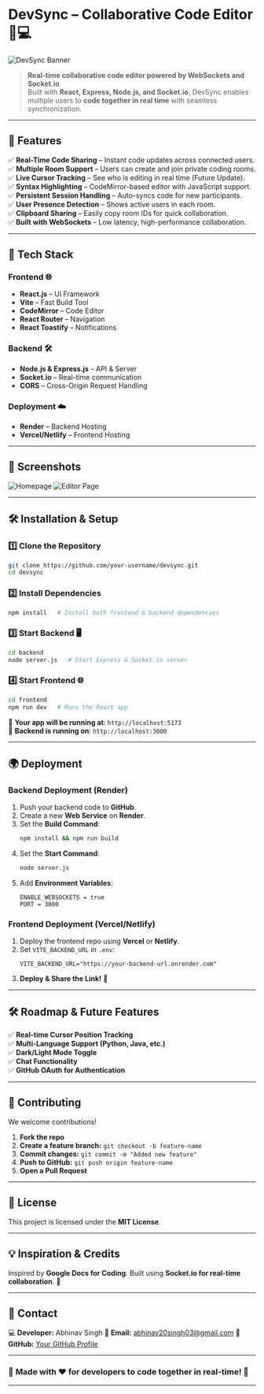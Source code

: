 # **DevSync – Collaborative Code Editor** 📝💻  

![DevSync Banner](https://your-image-url.com) <!-- Optional: Add a project banner -->

> **Real-time collaborative code editor powered by WebSockets and Socket.io**  
> Built with **React, Express, Node.js, and Socket.io**, DevSync enables multiple users to **code together in real time** with seamless synchronization.

---

## **🌟 Features**  

✅ **Real-Time Code Sharing** – Instant code updates across connected users.  
✅ **Multiple Room Support** – Users can create and join private coding rooms.  
✅ **Live Cursor Tracking** – See who is editing in real time (Future Update).  
✅ **Syntax Highlighting** – CodeMirror-based editor with JavaScript support.  
✅ **Persistent Session Handling** – Auto-syncs code for new participants.  
✅ **User Presence Detection** – Shows active users in each room.  
✅ **Clipboard Sharing** – Easily copy room IDs for quick collaboration.  
✅ **Built with WebSockets** – Low latency, high-performance collaboration.  

---

## **🚀 Tech Stack**
### **Frontend** 🌐  
- **React.js** – UI Framework  
- **Vite** – Fast Build Tool  
- **CodeMirror** – Code Editor  
- **React Router** – Navigation  
- **React Toastify** – Notifications  

### **Backend** 🛠  
- **Node.js & Express.js** – API & Server  
- **Socket.io** – Real-time communication  
- **CORS** – Cross-Origin Request Handling  

### **Deployment** ☁️  
- **Render** – Backend Hosting  
- **Vercel/Netlify** – Frontend Hosting  

---

## **📸 Screenshots**  

![Homepage](https://your-image-url.com) <!-- Add images of your project -->
![Editor Page](https://your-image-url.com)  

---

## **🛠 Installation & Setup**  

### **1️⃣ Clone the Repository**  
```bash
git clone https://github.com/your-username/devsync.git
cd devsync
```

### **2️⃣ Install Dependencies**  
```bash
npm install   # Install both frontend & backend dependencies
```

### **3️⃣ Start Backend** 🖥  
```bash
cd backend
node server.js   # Start Express & Socket.io server
```

### **4️⃣ Start Frontend** 🌐  
```bash
cd frontend
npm run dev   # Runs the React app
```

🔹 **Your app will be running at**: `http://localhost:5173`  
🔹 **Backend is running on**: `http://localhost:3000`  

---

## **🌍 Deployment**  

### **Backend Deployment (Render)**  
1. Push your backend code to **GitHub**.  
2. Create a new **Web Service** on **Render**.  
3. Set the **Build Command**:  
   ```bash
   npm install && npm run build
   ```
4. Set the **Start Command**:  
   ```bash
   node server.js
   ```
5. Add **Environment Variables**:
   ```
   ENABLE_WEBSOCKETS = true
   PORT = 3000
   ```

### **Frontend Deployment (Vercel/Netlify)**  
1. Deploy the frontend repo using **Vercel** or **Netlify**.  
2. Set `VITE_BACKEND_URL` in `.env`:  
   ```env
   VITE_BACKEND_URL="https://your-backend-url.onrender.com"
   ```
3. **Deploy & Share the Link!** 🚀  

---



## **🛠 Roadmap & Future Features**
✅ **Real-time Cursor Position Tracking**  
✅ **Multi-Language Support (Python, Java, etc.)**  
✅ **Dark/Light Mode Toggle**  
✅ **Chat Functionality**  
✅ **GitHub OAuth for Authentication**  

---

## **🤝 Contributing**
We welcome contributions!  

1. **Fork the repo**  
2. **Create a feature branch:** `git checkout -b feature-name`  
3. **Commit changes:** `git commit -m "Added new feature"`  
4. **Push to GitHub:** `git push origin feature-name`  
5. **Open a Pull Request**  

---

## **📝 License**
This project is licensed under the **MIT License**.  

---

## **💡 Inspiration & Credits**
Inspired by **Google Docs for Coding**. Built using **Socket.io for real-time collaboration**. 🚀  

---

## **📩 Contact**
💻 **Developer:** Abhinav Singh
📧 **Email:** abhinav20singh03@gmail.com
🐙 **GitHub:** [Your GitHub Profile](https://github.com/Abhinav20singh03)  

---

### 🎯 **Made with ❤️ for developers to code together in real-time!** 🚀  
---
